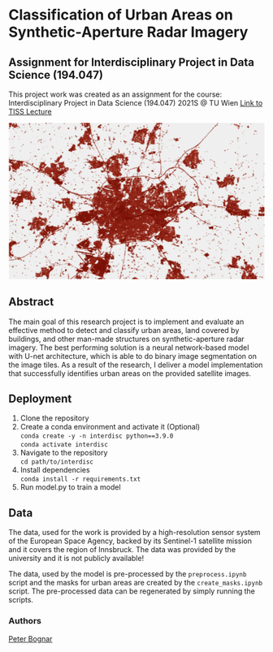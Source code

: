 # Classification of Urban Areas on Synthetic-Aperture Radar Imagery
## Assignment for Interdisciplinary Project in Data Science (194.047)

This project work was created as an assignment for the course: Interdisciplinary Project in Data Science (194.047) 2021S @ TU Wien
[Link to TISS Lecture](https://tiss.tuwien.ac.at/course/educationDetails.xhtml?dswid=1672&dsrid=629&semester=2021W&courseNr=194047)

![image info](./urban.png)

## Abstract
The main goal of this research project is to implement and evaluate an effective method to detect and classify urban areas, land covered by buildings, and other man-made structures on synthetic-aperture radar imagery. The best performing solution is a neural network-based model with U-net architecture, which is able to do binary image segmentation on the image tiles. As a result of the research, I deliver a model implementation that successfully identifies urban areas on the provided satellite images.

## Deployment

1. Clone the repository  
2. Create a conda environment and activate it (Optional)  
`conda create -y -n interdisc python==3.9.0`  
   `conda activate interdisc`  
3. Navigate to the repository  
`cd path/to/interdisc`  
4. Install dependencies  
`conda install -r requirements.txt`  
5. Run model.py to train a model  

## Data
The data, used for the work is provided by a high-resolution sensor system of the European Space Agency, backed by its Sentinel-1 satellite mission and it covers the region of Innsbruck. The data was provided by the university and it is not publicly available!

The data, used by the model is pre-processed by the `preprocess.ipynb` script and the masks for urban areas are created by the `create_masks.ipynb` script. The pre-processed data can be regenerated by simply running the scripts.


### Authors
[Peter Bognar](https://github.com/bognarpeter)  
